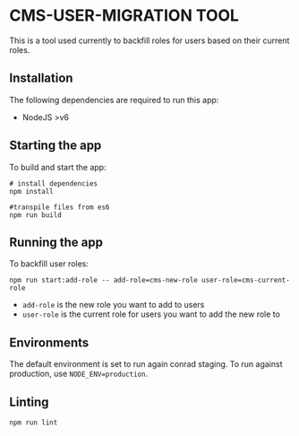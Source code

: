 # CMS-USER-MIGRATION TOOL

This is a tool used currently to backfill roles for users based on their current roles.

## Installation

The following dependencies are required to run this app:
- NodeJS >v6

## Starting the app

To build and start the app:

```
# install dependencies
npm install

#transpile files from es6
npm run build
```

## Running the app

To backfill user roles:

```
npm run start:add-role -- add-role=cms-new-role user-role=cms-current-role
```

- `add-role` is the new role you want to add to users
- `user-role` is the current role for users you want to add the new role to

## Environments

The default environment is set to run again conrad staging. To run against production, use `NODE_ENV=production`.

## Linting

```
npm run lint
```
